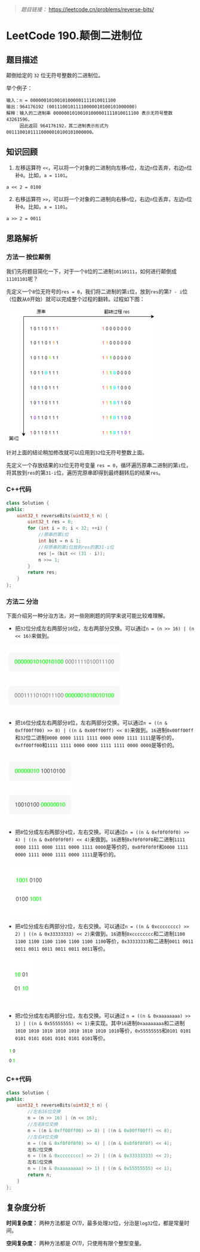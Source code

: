 
> *题目链接：* https://leetcode.cn/problems/reverse-bits/

# LeetCode 190.颠倒二进制位

## 题目描述

颠倒给定的 `32` 位无符号整数的二进制位。

举个例子：

```
输入：n = 00000010100101000001111010011100
输出：964176192 (00111001011110000010100101000000)
解释：输入的二进制串 00000010100101000001111010011100 表示无符号整数 43261596，
     因此返回 964176192，其二进制表示形式为 00111001011110000010100101000000。
```

## 知识回顾

1. 左移运算符 `<<`，可以将一个对象的二进制向左移`n`位，左边`n`位丢弃，右边`n`位补`0`。比如，`a = 1101`。

```
a << 2 = 0100
```

2. 右移运算符 `>>`，可以将一个对象的二进制向右移`n`位，右边`n`位丢弃，左边`n`位补`0`。比如，`a = 1101`。

```
a >> 2 = 0011
```

## 思路解析

### 方法一 按位颠倒

我们先将题目简化一下，对于一个`8`位的二进制`10110111`，如何进行颠倒成`11101101`呢？

先定义一个`8`位无符号的`res = 0`，我们将二进制的第`i`位，放到`res`的第`7 - i`位（位数从`0`开始）就可以完成整个过程的翻转。过程如下图：

![](../../pic/lc-0190-01.png)

针对上面的结论稍加修改就可以应用到`32`位无符号整数上面。

先定义一个存放结果的`32`位无符号变量 `res = 0`，循环遍历原串二进制的第`i`位，将其放到`res`的第`31-i`位，遍历完原串即得到最终翻转后的结果`res`。

### C++代码

```cpp
class Solution {
public:
    uint32_t reverseBits(uint32_t n) {
        uint32_t res = 0;
        for (int i = 0; i < 32; ++i) {
            //原串的第i位
            int bit = n & 1;
            //将原串的第i位放到res的第31-i位
            res |= (bit << (31 - i));
            n >>= 1;
        }
        return res;
    }
};
```
### 方法二 分治

下面介绍另一种分治方法，对一些刚刷题的同学来说可能比较难理解。

* 把`32`位分成左右两部分`16`位，左右两部分交换。可以通过`n = (n >> 16) | (n << 16)`来做到。

![](../../pic/lc-0190-02.png)

* 把`16`位分成左右两部分`8`位，左右两部分交换。可以通过`n = ((n & 0xff00ff00) >> 8) | ((n & 0x00ff00ff) << 8)`来做到。`16`进制`0x00ff00ff`和`32`位二进制`0000 0000 1111 1111 0000 0000 1111 1111`是等价的，`0xff00ff00`和`1111 1111 0000 0000 1111 1111 0000 0000`是等价的。

![](../../pic/lc-0190-03.png)

* 把`8`位分成左右两部分`4`位，左右交换。可以通过`n = ((n & 0xf0f0f0f0) >> 4) | ((n & 0x0f0f0f0f) << 4)`来做到。`16`进制`0xf0f0f0f0`和二进制`1111 0000 1111 0000 1111 0000 1111 0000`是等价的，`0x0f0f0f0f`和`0000 1111 0000 1111 0000 1111 0000 1111`是等价的。

![](../../pic/lc-0190-04.png)

* 把`4`位分成左右两部分`2`位，左右交换。可以通过`n = ((n & 0xcccccccc) >> 2) | ((n & 0x33333333) << 2)`来做到。`16`进制`0xcccccccc`和二进制`1100 1100 1100 1100 1100 1100 1100 1100`等价，`0x33333333`和二进制`0011 0011 0011 0011 0011 0011 0011 0011`等价。

![](../../pic/lc-0190-05.png)

* 把`2`位分成左右两部分`1`位，左右交换。可以通过 `n = ((n & 0xaaaaaaaa) >> 1) | ((n & 0x55555555) << 1)`来实现。其中`16`进制`0xaaaaaaaa`和二进制`1010 1010 1010 1010 1010 1010 1010 1010`等价，`0x55555555`和`0101 0101 0101 0101 0101 0101 0101 0101`等价。

![](../../pic/lc-0190-06.png)

### C++代码

```cpp
class Solution {
public:
    uint32_t reverseBits(uint32_t n) {
        //左右16位交换
        n = (n >> 16) | (n << 16);
        //左右8位交换
        n = ((n & 0xff00ff00) >> 8) | ((n & 0x00ff00ff) << 8);
        //左右4位交换
        n = ((n & 0xf0f0f0f0) >> 4) | ((n & 0x0f0f0f0f) << 4);
        左右2位交换
        n = ((n & 0xcccccccc) >> 2) | ((n & 0x33333333) << 2);
        左右1位交换
        n = ((n & 0xaaaaaaaa) >> 1) | ((n & 0x55555555) << 1);
        return n;
    }
};
```
## 复杂度分析

**时间复杂度：** 两种方法都是 *O(1)*，最多处理`32`位，分治是`log32`位，都是常量时间。

**空间复杂度：** 两种方法都是 *O(1)*，只使用有限个整型变量。
